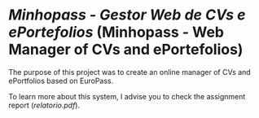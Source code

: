 # *Minhopass - Gestor Web de CVs e ePortefolios* (Minhopass - Web Manager of CVs and ePortefolios)

The purpose of this project was to create an online manager of CVs and ePortfolios based on EuroPass. 

To learn more about this system, I advise you to check the assignment report (*relatorio.pdf*).
